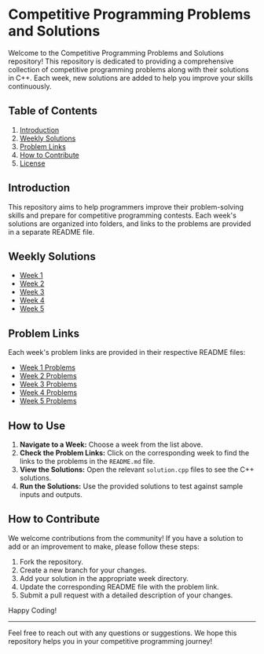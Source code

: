 # Competitive Programming Problems and Solutions

Welcome to the Competitive Programming Problems and Solutions repository! This repository is dedicated to providing a comprehensive collection of competitive programming problems along with their solutions in C++. Each week, new solutions are added to help you improve your skills continuously.

## Table of Contents

1. [Introduction](#introduction)
2. [Weekly Solutions](#weekly-solutions)
3. [Problem Links](#problem-links)
4. [How to Contribute](#how-to-contribute)
5. [License](#license)

## Introduction

This repository aims to help programmers improve their problem-solving skills and prepare for competitive programming contests. Each week's solutions are organized into folders, and links to the problems are provided in a separate README file.

## Weekly Solutions

- [Week 1](./Week1)
- [Week 2](./Week2)
- [Week 3](./Week3)
- [Week 4](./Week4)
- [Week 5](./Week5)

## Problem Links

Each week's problem links are provided in their respective README files:
- [Week 1 Problems](./Week1/README.md)
- [Week 2 Problems](./Week2/README.md)
- [Week 3 Problems](./Week3/README.md)
- [Week 4 Problems](./Week4/README.md)
- [Week 5 Problems](./Week5/README.md)

## How to Use

1. **Navigate to a Week:** Choose a week from the list above.
2. **Check the Problem Links:** Click on the corresponding week to find the links to the problems in the `README.md` file.
3. **View the Solutions:** Open the relevant `solution.cpp` files to see the C++ solutions.
4. **Run the Solutions:** Use the provided solutions to test against sample inputs and outputs.

## How to Contribute

We welcome contributions from the community! If you have a solution to add or an improvement to make, please follow these steps:

1. Fork the repository.
2. Create a new branch for your changes.
3. Add your solution in the appropriate week directory.
4. Update the corresponding README file with the problem link.
5. Submit a pull request with a detailed description of your changes.



Happy Coding!

---

Feel free to reach out with any questions or suggestions. We hope this repository helps you in your competitive programming journey!
